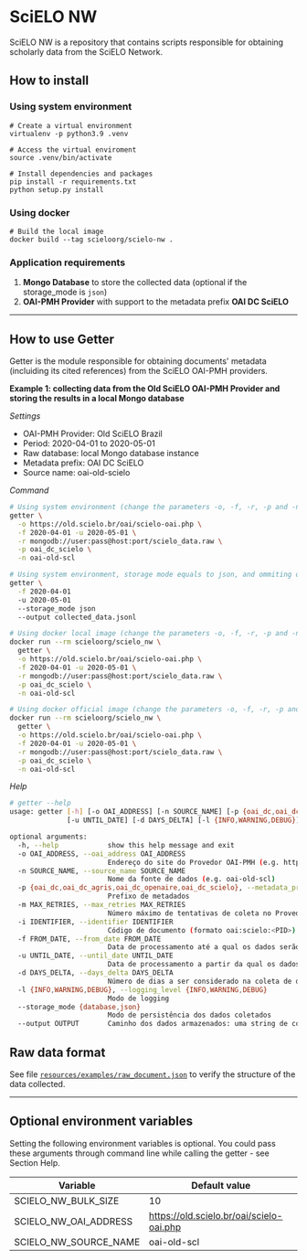 # SciELO NW
SciELO NW is a repository that contains scripts responsible for obtaining scholarly data from the SciELO Network.


## How to install

### Using system environment
```shell
# Create a virtual environment
virtualenv -p python3.9 .venv

# Access the virtual enviroment
source .venv/bin/activate

# Install dependencies and packages
pip install -r requirements.txt
python setup.py install
```

### Using docker
```shell
# Build the local image
docker build --tag scieloorg/scielo-nw .
```


### Application requirements
1. **Mongo Database** to store the collected data (optional if the storage_mode is `json`)
2. **OAI-PMH Provider** with support to the metadata prefix **OAI DC SciELO**


---
## How to use Getter
Getter is the module responsible for obtaining documents' metadata (incluiding its cited references) from the SciELO OAI-PMH providers.

**Example 1: collecting data from the Old SciELO OAI-PMH Provider and storing the results in a local Mongo database**

_Settings_
- OAI-PMH Provider: Old SciELO Brazil
- Period: 2020-04-01 to 2020-05-01
- Raw database: local Mongo database instance
- Metadata prefix: OAI DC SciELO
- Source name: oai-old-scielo

_Command_
```bash
# Using system environment (change the parameters -o, -f, -r, -p and -n as needed)
getter \
  -o https://old.scielo.br/oai/scielo-oai.php \
  -f 2020-04-01 -u 2020-05-01 \
  -r mongodb://user:pass@host:port/scielo_data.raw \
  -p oai_dc_scielo \
  -n oai-old-scl
```

```bash
# Using system environment, storage mode equals to json, and ommiting default parameters (default protocolo: oai_dc_scielo, default provider: old SciELO Brazil)
getter \
  -f 2020-04-01
  -u 2020-05-01
  --storage_mode json
  --output collected_data.jsonl
```

```bash
# Using docker local image (change the parameters -o, -f, -r, -p and -n as needed)
docker run --rm scieloorg/scielo_nw \
  getter \
  -o https://old.scielo.br/oai/scielo-oai.php \
  -f 2020-04-01 -u 2020-05-01 \
  -r mongodb://user:pass@host:port/scielo_data.raw \
  -p oai_dc_scielo \
  -n oai-old-scl
```

```bash
# Using docker official image (change the parameters -o, -f, -r, -p and -n as needed)
docker run --rm scieloorg/scielo_nw \
  getter \
  -o https://old.scielo.br/oai/scielo-oai.php \
  -f 2020-04-01 -u 2020-05-01 \
  -r mongodb://user:pass@host:port/scielo_data.raw \
  -p oai_dc_scielo \
  -n oai-old-scl
```



_Help_
```bash
# getter --help
usage: getter [-h] [-o OAI_ADDRESS] [-n SOURCE_NAME] [-p {oai_dc,oai_dc_agris,oai_dc_openaire,oai_dc_scielo}] [-m MAX_RETRIES] [-i IDENTIFIER] [-f FROM_DATE]
              [-u UNTIL_DATE] [-d DAYS_DELTA] [-l {INFO,WARNING,DEBUG}] [--storage_mode {database,json}] --output OUTPUT

optional arguments:
  -h, --help            show this help message and exit
  -o OAI_ADDRESS, --oai_address OAI_ADDRESS
                        Endereço do site do Provedor OAI-PMH (e.g. https://old.scielo.br/oai/scielo-oai.php)
  -n SOURCE_NAME, --source_name SOURCE_NAME
                        Nome da fonte de dados (e.g. oai-old-scl)
  -p {oai_dc,oai_dc_agris,oai_dc_openaire,oai_dc_scielo}, --metadata_prefix {oai_dc,oai_dc_agris,oai_dc_openaire,oai_dc_scielo}
                        Prefixo de metadados
  -m MAX_RETRIES, --max_retries MAX_RETRIES
                        Número máximo de tentativas de coleta no Provedor OAI-PMH
  -i IDENTIFIER, --identifier IDENTIFIER
                        Código de documento (formato oai:scielo:<PID>)
  -f FROM_DATE, --from_date FROM_DATE
                        Data de processamento até a qual os dados serão considerados para coleta (formato YYYY-MM-DD)
  -u UNTIL_DATE, --until_date UNTIL_DATE
                        Data de processamento a partir da qual os dados serão coletados (formato YYYY-MM-DD)
  -d DAYS_DELTA, --days_delta DAYS_DELTA
                        Número de dias a ser considerado na coleta de dados - é útil quando um dos parâmetros from e until não é informado.
  -l {INFO,WARNING,DEBUG}, --logging_level {INFO,WARNING,DEBUG}
                        Modo de logging
  --storage_mode {database,json}
                        Modo de persistência dos dados coletados
  --output OUTPUT       Caminho dos dados armazenados: uma string de conexão com banco de dados ou um caminho no disco
```

## Raw data format

See file [`resources/examples/raw_document.json`](resources/examples/raw_document.json) to verify the structure of the data collected.

---

## Optional environment variables
Setting the following environment variables is optional. You could pass these arguments through command line while calling the getter - see Section Help.

Variable | Default value
---------|--------------
SCIELO_NW_BULK_SIZE|10
SCIELO_NW_OAI_ADDRESS|https://old.scielo.br/oai/scielo-oai.php
SCIELO_NW_SOURCE_NAME|oai-old-scl
